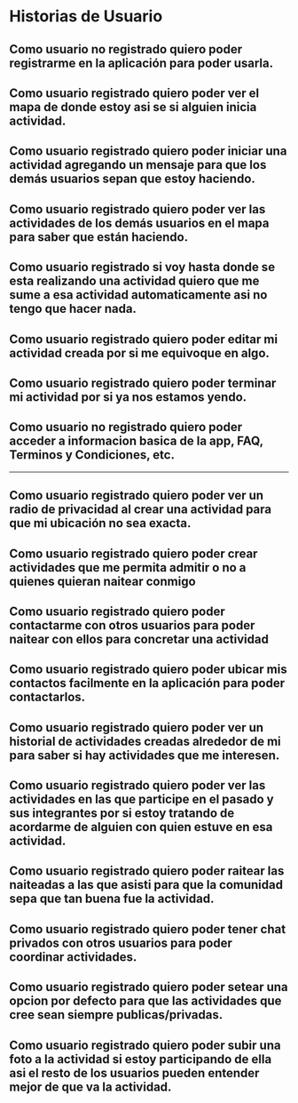 # Historias de Usuario

## Como usuario no registrado quiero poder registrarme en la aplicación para poder usarla.

## Como usuario registrado quiero poder ver el mapa de donde estoy asi se si alguien inicia actividad.

## Como usuario registrado quiero poder iniciar una actividad agregando un mensaje para que los demás usuarios sepan que estoy haciendo.

## Como usuario registrado quiero poder ver las actividades de los demás usuarios en el mapa para saber que están haciendo.

## Como usuario registrado si voy hasta donde se esta realizando una actividad quiero que me sume a esa actividad automaticamente asi no tengo que hacer nada.

## Como usuario registrado quiero poder editar mi actividad creada por si me equivoque en algo.

## Como usuario registrado quiero poder terminar mi actividad por si ya nos estamos yendo.

## Como usuario no registrado quiero poder acceder a informacion basica de la app, FAQ, Terminos y Condiciones, etc.

---
    
## Como usuario registrado quiero poder ver un radio de privacidad al crear una actividad para que mi ubicación no sea exacta.

## Como usuario registrado quiero poder crear actividades que me permita admitir o no a quienes quieran naitear conmigo

## Como usuario registrado quiero poder contactarme con otros usuarios para poder naitear con ellos para concretar una actividad

## Como usuario registrado quiero poder ubicar mis contactos facilmente en la aplicación para poder contactarlos.

## Como usuario registrado quiero poder ver un historial de actividades creadas alrededor de mi para saber si hay actividades que me interesen.

## Como usuario registrado quiero poder ver las actividades en las que participe en el pasado y sus integrantes por si estoy tratando de acordarme de alguien con quien estuve en esa actividad.

## Como usuario registrado quiero poder raitear las naiteadas a las que asisti para que la comunidad sepa que tan buena fue la actividad.

## Como usuario registrado quiero poder tener chat privados con otros usuarios para poder coordinar actividades.

## Como usuario registrado quiero poder setear una opcion por defecto para que las actividades que cree sean siempre publicas/privadas.

## Como usuario registrado quiero poder subir una foto a la actividad si estoy participando de ella asi el resto de los usuarios pueden entender mejor de que va la actividad.




